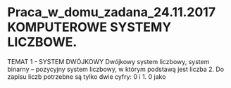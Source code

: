 # Praca_w_domu_zadana_24.11.2017 KOMPUTEROWE SYSTEMY LICZBOWE.
TEMAT 1 - SYSTEM DWÓJKOWY
Dwójkowy system liczbowy, system binarny – pozycyjny system liczbowy, w którym podstawą jest liczba 2. Do zapisu liczb potrzebne są tylko dwie cyfry: 0 i 1. 0 jako 
